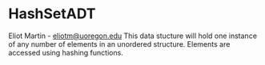 # HashSetADT
Eliot Martin - eliotm@uoregon.edu
This data stucture will hold one instance of any number of elements in an unordered structure. Elements are accessed using hashing functions.

